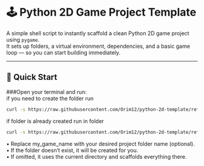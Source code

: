 # 🕹️ Python 2D Game Project Template

A simple shell script to instantly scaffold a clean Python 2D game project using `pygame`.<br>
It sets up folders, a virtual environment, dependencies, and a basic game loop — so you can start building immediately.

---

## 🚀 Quick Start

###Open your terminal and run:<br>
if you need to create the folder run
```bash
curl -s https://raw.githubusercontent.com/Orim12/python-2d-template/refs/heads/main/run.sh | bash -s my_game_name
```

if folder is already created run in folder
```bash
curl -s https://raw.githubusercontent.com/Orim12/python-2d-template/refs/heads/main/run.sh | bash
```
•	Replace my_game_name with your desired project folder name (optional).<br>
• If the folder doesn’t exist, it will be created for you.<br>
•	If omitted, it uses the current directory and scaffolds everything there.<br>
